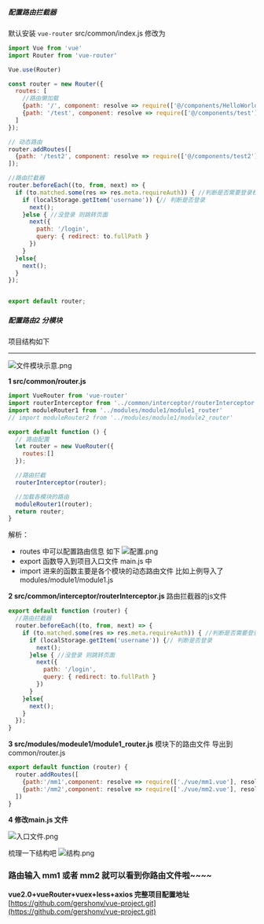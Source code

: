 ##### 配置路由拦截器

默认安装 `vue-router` src/common/index.js 修改为

```js
import Vue from 'vue'
import Router from 'vue-router'

Vue.use(Router)

const router = new Router({
  routes: [
    //路由懒加载
    {path: '/', component: resolve => require(['@/components/HelloWorld'], resolve)},
    {path: '/test', component: resolve => require(['@/components/test'], resolve)},
  ]
});

// 动态路由
router.addRoutes([
  {path: '/test2', component: resolve => require(['@/components/test2'], resolve)},
]);

//路由拦截器
router.beforeEach((to, from, next) => {
  if (to.matched.some(res => res.meta.requireAuth)) { //判断是否需要登录权限
    if (localStorage.getItem('username')) {// 判断是否登录
      next();
    }else { //没登录 则跳转页面
      next({
        path: '/login',
        query: { redirect: to.fullPath }
      })
    }
  }else{
    next();
  }
});


export default router;
```

##### 配置路由2 分模块

项目结构如下

---

![文件模块示意.png](https://upload-images.jianshu.io/upload_images/8677726-1bf85aef27db7f0a.png?imageMogr2/auto-orient/strip|imageView2/2/w/1240)

**1 src/common/router.js**

```js
import VueRouter from 'vue-router'
import routerInterceptor from '../common/interceptor/routerInterceptor'
import moduleRouter1 from '../modules/module1/module1_router'
// import moduleRouter2 from '../modules/module1/module2_router'

export default function () {
  // 路由配置
  let router = new VueRouter({
    routes:[]
  });

  //路由拦截
  routerInterceptor(router);

  //加载各模块的路由
  moduleRouter1(router);
  return router;
}
```

解析：

* routes 中可以配置路由信息 如下
  ![配置.png](https://upload-images.jianshu.io/upload_images/8677726-660522ee6968450a.png?imageMogr2/auto-orient/strip|imageView2/2/w/1240)
* export 函数导入到项目入口文件 main.js 中
* import 进来的函数主要是各个模块的动态路由文件 比如上例导入了 modules/module1/module1.js

**2 src/common/interceptor/routerInterceptor.js**
路由拦截器的js文件

```js
export default function (router) {
  //路由拦截器
  router.beforeEach((to, from, next) => {
    if (to.matched.some(res => res.meta.requireAuth)) { //判断是否需要登录权限
      if (localStorage.getItem('username')) {// 判断是否登录
        next();
      }else { //没登录 则跳转页面
        next({
          path: '/login',
          query: { redirect: to.fullPath }
        })
      }
    }else{
      next();
    }
  });
}
```

**3 src/modules/modeule1/module1\_router.js**
模块下的路由文件 导出到 common/router.js

```js
export default function (router) {
  router.addRoutes([
    {path:'/mm1',component: resolve => require(['./vue/mm1.vue'], resolve)},
    {path:'/mm2',component: resolve => require(['./vue/mm2.vue'], resolve)}
  ])
}
```

**4  修改main.js 文件**

![入口文件.png](https://upload-images.jianshu.io/upload_images/8677726-20841f23b4f9d79a.png?imageMogr2/auto-orient/strip|imageView2/2/w/1240)

梳理一下结构吧
![结构.png](https://upload-images.jianshu.io/upload_images/8677726-b46d0d91b6632bab.png?imageMogr2/auto-orient/strip|imageView2/2/w/1240)

### 路由输入 mm1 或者 mm2 就可以看到你路由文件啦~~~~

**vue2.0+vueRouter+vuex+less+axios 完整项目配置地址** [https://github.com/gershonv/vue-project.git](https://github.com/gershonv/vue-project.git)

